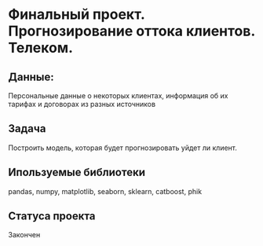 # Финальный проект. Прогнозирование оттока клиентов. Телеком.

## Данные:
Персональные данные о некоторых клиентах, информация об их тарифах и договорах из разных источников

## Задача
Построить модель, которая будет прогнозировать уйдет ли клиент.

## Ипользуемые библиотеки 
pandas, numpy, matplotlib, seaborn, sklearn, catboost, phik 

## Cтатуса проекта 
Закончен
